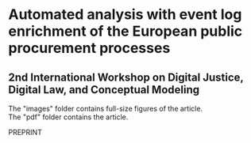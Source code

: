 # Automated analysis with event log enrichment of the European public procurement processes
## 2nd International Workshop on Digital Justice, Digital Law, and Conceptual Modeling


The "images" folder contains full-size figures of the article.  
The "pdf" folder contains the article.  

PREPRINT
